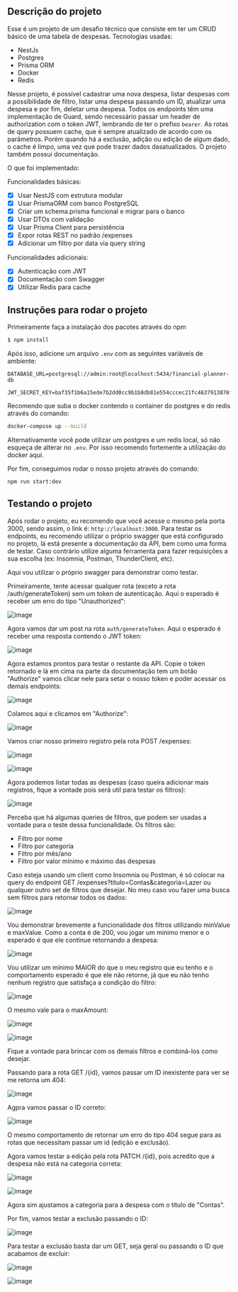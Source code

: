 ## Descrição do projeto

Esse é um projeto de um desafio técnico que consiste em ter um CRUD básico de uma tabela de despesas. Tecnologias usadas:

- NestJs
- Postgres
- Prisma ORM
- Docker
- Redis

Nesse projeto, é possível cadastrar uma nova despesa, listar despesas com a possibilidade de filtro, listar uma despesa passando um ID, atualizar uma despesa e por fim, deletar uma despesa. Todos os endpoints têm uma implementação de Guard, sendo necessário passar um header de authorization com o token JWT, lembrando de ter o prefixo `bearer`. As rotas de query possuem cache, que é sempre atualizado de acordo com os parâmetros. Porém quando há a exclusão, adição ou edição de algum dado, o cache é limpo, uma vez que pode trazer dados dasatualizados. O projeto também possui documentação.

O que foi implementado:

Funcionalidades básicas:
- [x] Usar NestJS com estrutura modular
- [x] Usar PrismaORM com banco PostgreSQL
- [x] Criar um schema.prisma funcional e migrar para o banco
- [x] Usar DTOs com validação
- [x] Usar Prisma Client para persistência
- [x] Expor rotas REST no padrão /expenses
- [x] Adicionar um filtro por data via query string

Funcionalidades adicionais:

- [x] Autenticação com JWT
- [x] Documentação com Swagger
- [x] Utilizar Redis para cache

## Instruções para rodar o projeto

Primeiramente faça a instalação dos pacotes através do npm

```bash
$ npm install
```

Após isso, adicione um arquivo `.env` com as seguintes variáveis de ambiente:

```
DATABASE_URL=postgresql://admin:root@localhost:5434/financial-planner-db

JWT_SECRET_KEY=baf35f1b6a15ede7b2dd0cc9b1b8db81e554cccec21fc4637913876f91484d8d
```

Recomendo que suba o docker contendo o container do postgres e do redis através do comando:

```bash
docker-compose up --build
```

Alternativamente você pode utilizar um postgres e um redis local, só não esqueça de alterar no `.env`. Por isso recomendo fortemente a utilização do docker aqui.

Por fim, conseguimos rodar o nosso projeto através do comando:

```bash
npm run start:dev
```

## Testando o projeto

Após rodar o projeto, eu recomendo que você acesse o mesmo pela porta 3000, sendo assim, o link é: `http://localhost:3000`. Para testar os endpoints, eu recomendo utilizar o próprio swagger que está configurado no projeto, lá está presente a documentação da API, bem como uma forma de testar. Caso contrário utilize alguma ferramenta para fazer requisições a sua escolha (ex: Insomnia, Postman, ThunderClient, etc).

Aqui vou utilizar o próprio swagger para demonstrar como testar.

Primeiramente, tente acessar qualquer rota (exceto a rota /auth/generateToken) sem um token de autenticação. Aqui o esperado é receber um erro do tipo "Unauthorized":

![image](https://github.com/user-attachments/assets/7bcdbaa8-8876-43cf-85a0-3bb8d5e5bd0d)

Agora vamos dar um post na rota `auth/generateToken`. Aqui o esperado é receber uma resposta contendo o JWT token:

![image](https://github.com/user-attachments/assets/e5fae673-7a97-426f-9ec3-2c89b7fb9991)

Agora estamos prontos para testar o restante da API. Copie o token retornado e lá em cima na parte da documentação tem um botão "Authorize" vamos clicar nele para setar o nosso token e poder acessar os demais endpoints:

![image](https://github.com/user-attachments/assets/fa0fad13-51c1-4240-8945-6d64bf09378d)

Colamos aqui e clicamos em "Authorize":

![image](https://github.com/user-attachments/assets/d752c063-2a70-4692-8a6d-9c36511dc33b)

Vamos criar nosso primeiro registro pela rota POST /expenses:

![image](https://github.com/user-attachments/assets/0ace3f75-e06f-4c05-bb5c-ab45d083b354)

![image](https://github.com/user-attachments/assets/27a8b638-3b61-45bf-b2e0-5493294fb037)

Agora podemos listar todas as despesas (caso queira adicionar mais registros, fique a vontade pois será util para testar os filtros):

![image](https://github.com/user-attachments/assets/52778935-1ce7-42e3-92ab-4fb4688b8ae5)

Perceba que há algumas queries de filtros, que podem ser usadas a vontade para o teste dessa funcionalidade.
Os filtros são:

- Filtro por nome
- Filtro por categoria
- Filtro por mês/ano
- Filtro por valor mínimo e máximo das despesas

Caso esteja usando um client como Insomnia ou Postman, é só colocar na query do endpoint GET /expenses?titulo=Contas&categoria=Lazer ou qualquer outro set de filtros que desejar. No meu caso vou fazer uma busca sem filtros para retornar todos os dados:

![image](https://github.com/user-attachments/assets/c042b3bc-dbea-4c68-9fe8-a0255cf85696)

Vou demonstrar brevemente a funcionalidade dos filtros utilizando minValue e maxValue. Como a conta é de 200, vou jogar um mínimo menor e o esperado é que ele continue retornando a despesa:

![image](https://github.com/user-attachments/assets/08e727d5-de3d-4fe1-945c-1f7a6379eca2)

Vou utilizar um mínimo MAIOR do que o meu registro que eu tenho e o comportamento esperado é que ele não retorne, já que eu não tenho nenhum registro que satisfaça a condição do filtro:

![image](https://github.com/user-attachments/assets/90e1252e-12eb-4e0d-addc-e29df4198509)

O mesmo vale para o maxAmount:

![image](https://github.com/user-attachments/assets/3bb1c344-11eb-4d4d-8fb5-8f27f45ee6ea)

![image](https://github.com/user-attachments/assets/9ede42e5-6dac-4b63-8b56-e2d5358b9615)

Fique a vontade para brincar com os demais filtros e combiná-los como desejar.

Passando para a rota GET /{id}, vamos passar um ID inexistente para ver se me retorna um 404:

![image](https://github.com/user-attachments/assets/25277bee-412c-4c44-aecf-37aab9efe643)

Agpra vamos passar o ID correto:

![image](https://github.com/user-attachments/assets/d77bc185-31cf-4ef7-9be9-5300d9f1e712)

O mesmo comportamento de retornar um erro do tipo 404 segue para as rotas que necessitam passar um id (edição e exclusão).

Agora vamos testar a edição pela rota PATCH /{id}, pois acredito que a despesa não está na categoria correta:

![image](https://github.com/user-attachments/assets/93551741-9de4-4d4d-a1a4-426f4042d94a)

![image](https://github.com/user-attachments/assets/d66e2f11-b77f-42e1-9cfd-6b451a6fe20d)

Agora sim ajustamos a categoria para a despesa com o título de "Contas".

Por fim, vamos testar a exclusão passando o ID:

![image](https://github.com/user-attachments/assets/941c86b8-841f-43e9-8c99-2492a74b2858)

Para testar a exclusão basta dar um GET, seja geral ou passando o ID que acabamos de excluir:

![image](https://github.com/user-attachments/assets/f4438f42-7157-4835-b6b3-c4b6663b4043)

![image](https://github.com/user-attachments/assets/2a3334cf-5927-4927-9aab-c64c4bb8b026)
